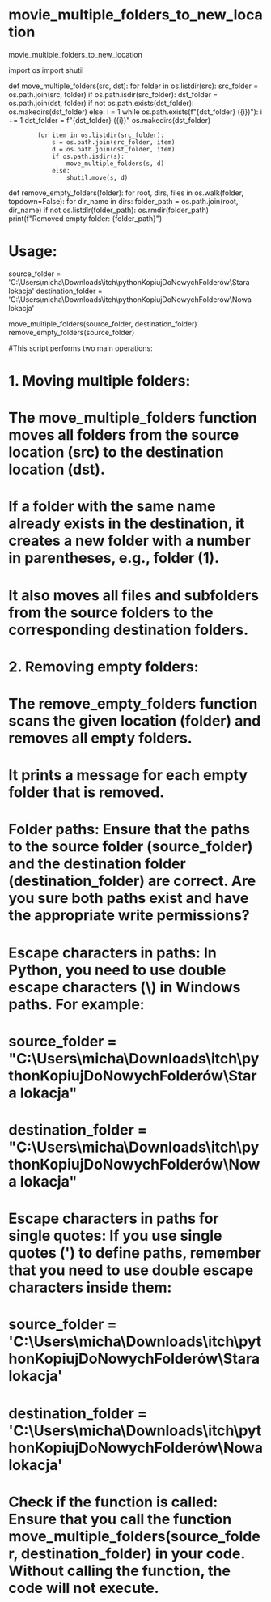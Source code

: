   # movie_multiple_folders_to_new_location
  movie_multiple_folders_to_new_location

import os
import shutil

def move_multiple_folders(src, dst):
    for folder in os.listdir(src):
        src_folder = os.path.join(src, folder)
        if os.path.isdir(src_folder):
            dst_folder = os.path.join(dst, folder)
            if not os.path.exists(dst_folder):
                os.makedirs(dst_folder)
            else:
                i = 1
                while os.path.exists(f"{dst_folder} ({i})"):
                    i += 1
                dst_folder = f"{dst_folder} ({i})"
                os.makedirs(dst_folder)

            for item in os.listdir(src_folder):
                s = os.path.join(src_folder, item)
                d = os.path.join(dst_folder, item)
                if os.path.isdir(s):
                    move_multiple_folders(s, d)
                else:
                    shutil.move(s, d)

def remove_empty_folders(folder):
    for root, dirs, files in os.walk(folder, topdown=False):
        for dir_name in dirs:
            folder_path = os.path.join(root, dir_name)
            if not os.listdir(folder_path):
                os.rmdir(folder_path)
                print(f"Removed empty folder: {folder_path}")

  # Usage:
source_folder = 'C:\\Users\\micha\\Downloads\\itch\\pythonKopiujDoNowychFolderów\\Stara lokacja'
destination_folder = 'C:\\Users\\micha\\Downloads\\itch\\pythonKopiujDoNowychFolderów\\Nowa lokacja'

move_multiple_folders(source_folder, destination_folder)
remove_empty_folders(source_folder)


#This script performs two main operations:

  # 1.    Moving multiple folders:
  #        The move_multiple_folders function moves all folders from the source location (src) to the destination location (dst).
  #        If a folder with the same name already exists in the destination, it creates a new folder with a number in parentheses, e.g., folder (1).
  #        It also moves all files and subfolders from the source folders to the corresponding destination folders.
  
  # 2.   Removing empty folders:
  #        The remove_empty_folders function scans the given location (folder) and removes all empty folders.
  # It prints a message for each empty folder that is removed.
          
          
  
  # Folder paths: Ensure that the paths to the source folder (source_folder) and the destination folder (destination_folder) are correct. Are you sure both paths exist and have the appropriate write permissions?
  
  # Escape characters in paths: In Python, you need to use double escape characters (\\) in Windows paths. For example:
  # source_folder = "C:\\Users\\micha\\Downloads\\itch\\pythonKopiujDoNowychFolderów\\Stara lokacja"
  # destination_folder = "C:\\Users\\micha\\Downloads\\itch\\pythonKopiujDoNowychFolderów\\Nowa lokacja"
  
  # Escape characters in paths for single quotes: If you use single quotes (') to define paths, remember that you need to use double escape characters inside them:
  # source_folder = 'C:\\Users\\micha\\Downloads\\itch\\pythonKopiujDoNowychFolderów\\Stara lokacja'
  # destination_folder = 'C:\\Users\\micha\\Downloads\\itch\\pythonKopiujDoNowychFolderów\\Nowa lokacja'
  
  # Check if the function is called: Ensure that you call the function move_multiple_folders(source_folder, destination_folder) in your code. Without calling the function, the code will not execute.
  
  
